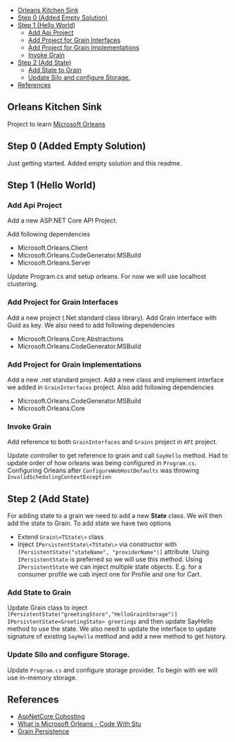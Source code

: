 - [Orleans Kitchen Sink](#orleans-kitchen-sink)
- [Step 0 (Added Empty Solution)](#step-0-added-empty-solution)
- [Step 1 (Hello World)](#step-1-hello-world)
  - [Add Api Project](#add-api-project)
  - [Add Project for Grain Interfaces](#add-project-for-grain-interfaces)
  - [Add Project for Grain Implementations](#add-project-for-grain-implementations)
  - [Invoke Grain](#invoke-grain)
- [Step 2 (Add State)](#step-2-add-state)
  - [Add State to Grain](#add-state-to-grain)
  - [Update Silo and configure Storage.](#update-silo-and-configure-storage)
- [References](#references)

## Orleans Kitchen Sink

Project to learn [Microsoft Orleans](https://dotnet.github.io/orleans/)

## Step 0 (Added Empty Solution)

Just getting started. Added empty solution and this readme.

## Step 1 (Hello World)


### Add Api Project

Add a new ASP.NET Core API Project.

Add following dependencies

- Microsoft.Orleans.Client
- Microsoft.Orleans.CodeGenerator.MSBuild
- Microsoft.Orleans.Server

Update Program.cs and setup orleans. For now we will use localhost clustering.

### Add Project for Grain Interfaces

Add a new project (.Net standard class library). Add Grain interface with Guid as key. We also need to add following dependencies

- Microsoft.Orleans.Core.Abstractions
- Microsoft.Orleans.CodeGenerator.MSBuild

### Add Project for Grain Implementations

Add a new .net standard project. Add a new class and implement interface we added in `GrainInterfaces` project. Also add following dependencies

- Microsoft.Orleans.CodeGenerator.MSBuild
- Microsoft.Orleans.Core

### Invoke Grain

Add reference to both `GrainInterfaces` and `Grains` project in `API` project.

Update controller to get reference to grain and call `SayHello` method. Had to update order of how orleans was being configured in `Program.cs`. Configuring Orleans after `ConfigureWebHostDefaults` was throwing `InvalidSchedulingContextException`


## Step 2 (Add State)

For adding state to a grain we need to add a new **State** class. We will then add the state to Grain. To add state we have two options

- Extend `Grain\<TState\>` class
- Inject `IPersistentState\<TState\>` via constructor with `[PersistentState("stateName", "providerName")]` attribute. Using `IPersistentState` is preferred so we will use this method. Using `IPersistentState` we can inject multiple state objects. E.g. for a consumer profile we cab inject one for Profile and one for Cart.

### Add State to Grain

Update Grain class to inject `[PersistentState("greetingStore","HelloGrainStorage")] IPersistentState<GreetingState> greetings` and then update SayHello method to use the state. We also need to update the interface to update signature of existing `SayHello` method and add a new method to get history.

### Update Silo and configure Storage.

Update `Program.cs` and configure storage provider. To begin with we will use in-memory storage.


## References

- [AspNetCore Cohosting](https://github.com/dotnet/orleans/tree/main/Samples/3.0/AspNetCoreCohosting)
- [What is Microsoft Orleans - Code With Stu](https://www.youtube.com/watch?v=yM-gpuw1uhM)
- [Grain Persistence](https://dotnet.github.io/orleans/docs/grains/grain_persistence/index.html)